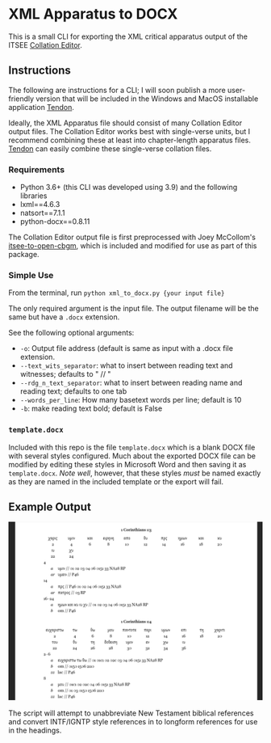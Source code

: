 # XML Apparatus to DOCX

This is a small CLI for exporting the XML critical apparatus output of the ITSEE [Collation Editor](https://github.com/itsee-birmingham/standalone_collation_editor).

## Instructions
The following are instructions for a CLI; I will soon publish a more user-friendly version that will be included in the Windows and MacOS installable application [Tendon](https://github.com/d-flood/Tendon).

Ideally, the XML Apparatus file should consist of many Collation Editor output files. The Collation Editor works best with single-verse units, but I recommend combining these at least into chapter-length apparatus files. [Tendon](https://github.com/d-flood/Tendon) can easily combine these single-verse collation files.

### Requirements
- Python 3.6+ (this CLI was developed using 3.9) and the following libraries
- lxml==4.6.3
- natsort==7.1.1
- python-docx==0.8.11

The Collation Editor output file is first preprocessed with Joey McCollom's [itsee-to-open-cbgm](https://github.com/jjmccollum/itsee-to-open-cbgm), which is included and modified for use as part of this package.

### Simple Use
From the terminal, run `python xml_to_docx.py {your input file}`

The only required argument is the input file. The output filename will be the same but have a `.docx` extension.

See the following optional arguments:
- `-o`: Output file address (default is same as input with a .docx file extension.
- `--text_wits_separator`: what to insert between reading text and witnesses; defaults to " // "
-  `--rdg_n_text_separator`: what to insert between reading name and reading text; defaults to one tab
-  `--words_per_line`: How many basetext words per line; default is 10
-  `-b`: make reading text bold; default is False

### `template.docx`
Included with this repo is the file `template.docx` which is a blank DOCX file with several styles configured. Much about the exported DOCX file can be modified by editing these styles in Microsoft Word and then saving it as `template.docx`. _Note well_, however, that these styles _must_ be named exactly as they are named in the included template or the export will fail.

## Example Output
![screenshot of Microsoft Word document containing a generated ECM-style critical apparatus](images/example.png)

The script will attempt to unabbreviate New Testament biblical references and convert INTF/IGNTP style references in to longform references for use in the headings.
